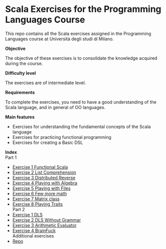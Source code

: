 # Scala Exercises for the Programming Languages Course                                                                     
                                                                                                                           
This repo contains all the Scala exercises assigned in the Programming Languages course at Università degli studi di Milano.
                                                                                                                           
**Objective**                                                                                                              
                                                                                                                           
The objective of these exercises is to consolidate the knowledge acquired during the course.                               
                                                                                                                           
**Difficulty level**                                                                                                       
                                                                                                                           
The exercises are of intermediate level.                                                                                   
                                                                                                                           
**Requirements**                                                                                                           
                                                                                                                       
To complete the exercises, you need to have a good understanding of the Scala language, and in general of OO languages.
                                                                                                                          
**Main features**                                                                                                             
                                                                                                                              
* Exercises for understanding the fundamental concepts of the Scala language                                                  
* Exercises for practicing functional programming                                                                             
* Exercises for creating a Basic DSL                                                                                          
                                                                                                                              
**Index**                                                                                                                     
Part 1                                                                                                                        
* [Exercise 1 Functional Scala](Prima_esercitazione/esercizio1/README.md)                                                                    
* [Exercise 2 List Comprehension](Prima_esercitazione/esercizio2/README.md)                                                                        
* [Exercise 3 Distributed Reverse](Prima_esercitazione/esercizio1/README.md)                                                                       
* [Exercise 4 Playing with Algebra](Prima_esercitazione/esercizio2/README.md)                                                                      
* [Exercise 5 Playing with Files](Prima_esercitazione/esercizio1/README.md)                                                                        
* [Exercise 6 Few more math](Prima_esercitazione/esercizio2/README.md)                                                                             
* [Exercise 7 Matrix class](Prima_esercitazione/esercizio1/README.md)                                                                              
* [Exercise 8 Playing Traits](Prima_esercitazione/esercizio2/README.md)                                                                            
Part 2                                                                                                                                             
* [Exercise 1 DLS](Seconda_esercitazione/esercizio1/README.md)                                                                                      
* [Exercise 2 DLS Without Grammar](Seconda_esercitazioneesercizio2/README.md)                                                                      
* [Exercise 3 Arithmetic Evaluator](Seconda_esercitazione/3arithmetic_evaluator)                                                         
* [Exercise 4 BrainFuck](esercizio2/README.md)                                                                                                     
Additional exercises                                                                                                                               
* [Repo](esercizio2/README.md)                                                                                                                     
